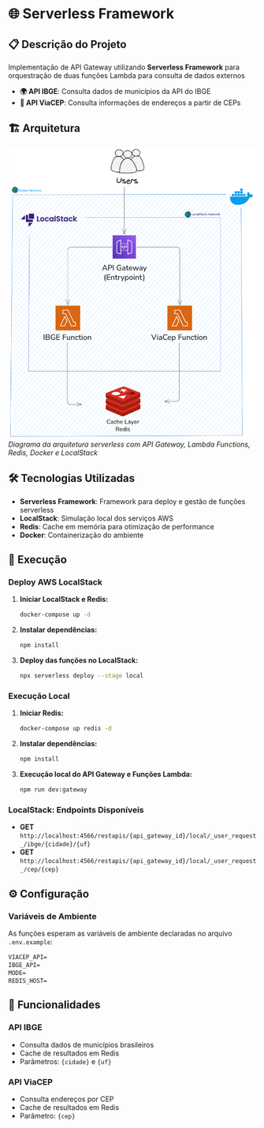 # 🌐 Serverless Framework

## 📋 Descrição do Projeto

Implementação de API Gateway utilizando **Serverless Framework** para orquestração de duas funções Lambda para consulta de dados externos

- **🌍 API IBGE**: Consulta dados de municípios da API do IBGE
- **📮 API ViaCEP**: Consulta informações de endereços a partir de CEPs

## 🏗️ Arquitetura

![Diagrama de Arquitetura](/assets/localstack.excalidraw.png)
*Diagrama da arquitetura serverless com API Gateway, Lambda Functions, Redis, Docker e LocalStack*

## 🛠️ Tecnologias Utilizadas

- **Serverless Framework**: Framework para deploy e gestão de funções serverless
- **LocalStack**: Simulação local dos serviços AWS
- **Redis**: Cache em memória para otimização de performance
- **Docker**: Containerização do ambiente

## 🚀 Execução

### Deploy AWS LocalStack

1. **Iniciar LocalStack e Redis:**
   ```bash
   docker-compose up -d
   ```

2. **Instalar dependências:**
   ```bash
   npm install
   ```

3. **Deploy das funções no LocalStack:**
   ```bash
   npx serverless deploy --stage local
   ```

### Execução Local
1. **Iniciar Redis:**
   ```bash
   docker-compose up redis -d
   ```

2. **Instalar dependências:**
   ```bash
   npm install
   ```

3. **Execução local do API Gateway e Funções Lambda:**
   ```bash
   npm run dev:gateway
   ```


### LocalStack: Endpoints Disponíveis

- **GET** `http://localhost:4566/restapis/{api_gateway_id}/local/_user_request_/ibge/{cidade}/{uf}`
- **GET** `http://localhost:4566/restapis/{api_gateway_id}/local/_user_request_/cep/{cep}`

## ⚙️ Configuração

### Variáveis de Ambiente

As funções esperam as variáveis de ambiente declaradas no arquivo `.env.example`:

```
VIACEP_API=
IBGE_API=
MODE=
REDIS_HOST=
```

## 🎯 Funcionalidades

### API IBGE
- Consulta dados de municípios brasileiros
- Cache de resultados em Redis
- Parâmetros: `{cidade}` e `{uf}`

### API ViaCEP
- Consulta endereços por CEP
- Cache de resultados em Redis
- Parâmetro: `{cep}`
